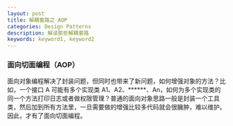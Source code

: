 ```yaml
---
layout: post
title: 解耦套路之 AOP
categories: Design Patterns
description: 解读那些解耦套路
keywords: keyword1, keyword2
---
```



### 面向切面编程（AOP）
面向对象编程解决了封装问题，但同时也带来了新问题，如何增强对象的方法？比如，一个接口 A 可能有多个实现类 A1、A2、******、An，如何为多个实现类的同一个方法打印日志或者做权限管理？普通的面向对象思路一般是封装一个工具类，然后加到所有方法里，一旦需要做的增强比较多代码就会很臃肿，难以维护。因此，才有了面向切面编程。